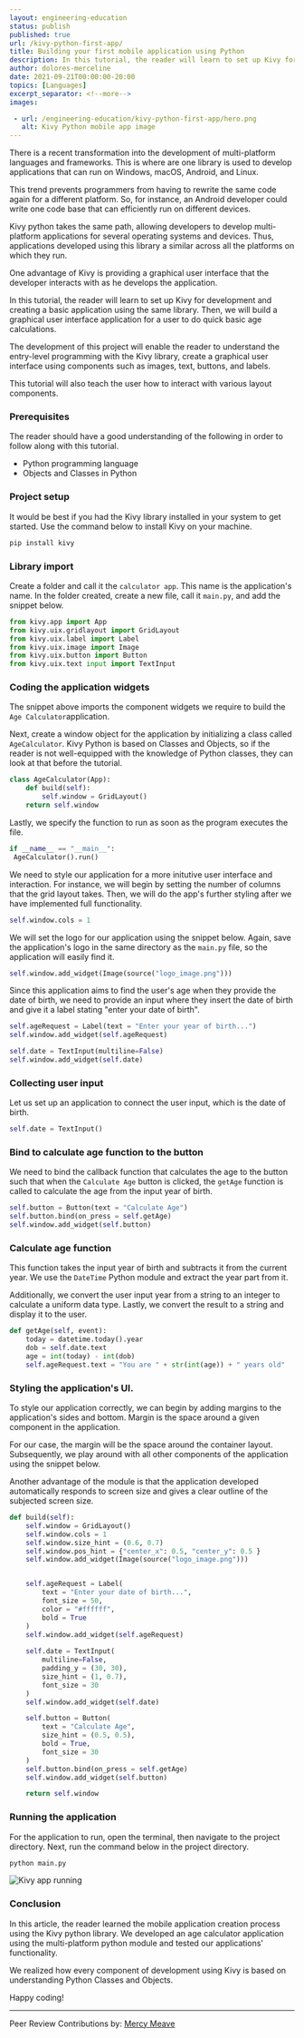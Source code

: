 ```yaml
---
layout: engineering-education
status: publish
published: true
url: /kivy-python-first-app/
title: Building your first mobile application using Python
description: In this tutorial, the reader will learn to set up Kivy for development and creating a basic application using the same library. Then, we will build a graphical user interface application for a user to do quick basic age calculations.
author: dolores-merceline
date: 2021-09-21T00:00:00-20:00
topics: [Languages]
excerpt_separator: <!--more-->
images:

 - url: /engineering-education/kivy-python-first-app/hero.png
   alt: Kivy Python mobile app image
---
```


There is a recent transformation into the development of multi-platform languages and frameworks. This is where are one library is used to develop applications that can run on Windows, macOS, Android, and Linux. 
 <!--more-->
This trend prevents programmers from having to rewrite the same code again for a different platform. So, for instance, an Android developer could write one code base that can efficiently run on different devices.

Kivy python takes the same path, allowing developers to develop multi-platform applications for several operating systems and devices. Thus, applications developed using this library a similar across all the platforms on which they run. 

One advantage of Kivy is providing a graphical user interface that the developer interacts with as he develops the application.

In this tutorial, the reader will learn to set up Kivy for development and creating a basic application using the same library. Then, we will build a graphical user interface application for a user to do quick basic age calculations.

The development of this project will enable the reader to understand the entry-level programming with the Kivy library, create a graphical user interface using components such as images, text, buttons, and labels. 

This tutorial will also teach the user how to interact with various layout components.

### Prerequisites
The reader should have a good understanding of the following in order to follow along with this tutorial.
- Python programming language
- Objects and Classes in Python

### Project setup
It would be best if you had the Kivy library installed in your system to get started. Use the command below to install Kivy on your machine.

```bash
pip install kivy
```

### Library import
Create a folder and call it the `calculator app`. This name is the application's name. In the folder created, create a new file, call it `main.py`, and add the snippet below.

```py
from kivy.app import App
from kivy.uix.gridlayout import GridLayout
from kivy.uix.label import Label
from kivy.uix.image import Image
from kivy.uix.button import Button
from kivy.uix.text input import TextInput
```

### Coding the application widgets
The snippet above imports the component widgets we require to build the `Age Calculator`application.

Next, create a window object for the application by initializing a class called `AgeCalculator`. Kivy Python is based on Classes and Objects, so if the reader is not well-equipped with the knowledge of Python classes, they can look at that before the tutorial.

```py
class AgeCalculator(App):
    def build(self):
        self.window = GridLayout()
    return self.window
```

Lastly, we specify the function to run as soon as the program executes the file.

```py
if __name__ == "__main__":
 AgeCalculator().run()
```

We need to style our application for a more initutive user interface and interaction. For instance, we will begin by setting the number of columns that the grid layout takes. Then, we will do the app's further styling after we have implemented full functionality.

```py
self.window.cols = 1
```

We will set the logo for our application using the snippet below. Again, save the application's logo in the same directory as the `main.py` file, so the application will easily find it.

```py
self.window.add_widget(Image(source("logo_image.png")))
```

Since this application aims to find the user's age when they provide the date of birth, we need to provide an input where they insert the date of birth and give it a label stating "enter your date of birth".

```py
self.ageRequest = Label(text = "Enter your year of birth...")
self.window.add_widget(self.ageRequest)

self.date = TextInput(multiline=False)
self.window.add_widget(self.date)
```

### Collecting user input
Let us set up an application to connect the user input, which is the date of birth.

```py
self.date = TextInput()
```

### Bind to calculate age function to the button
We need to bind the callback function that calculates the age to the button such that when the `Calculate Age` button is clicked, the `getAge` function is called to calculate the age from the input year of birth.

```py
self.button = Button(text = "Calculate Age")
self.button.bind(on_press = self.getAge)
self.window.add_widget(self.button)
```

### Calculate age function
This function takes the input year of birth and subtracts it from the current year. We use the `DateTime` Python module and extract the year part from it. 

Additionally, we convert the user input year from a string to an integer to calculate a uniform data type. Lastly, we convert the result to a string and display it to the user.

```py
def getAge(self, event):
    today = datetime.today().year 
    dob = self.date.text
    age = int(today) - int(dob) 
    self.ageRequest.text = "You are " + str(int(age)) + " years old"
```

### Styling the application's UI.
To style our application correctly, we can begin by adding margins to the application's sides and bottom. Margin is the space around a given component in the application. 

For our case, the margin will be the space around the container layout. Subsequently, we play around with all other components of the application using the snippet below. 

Another advantage of the module is that the application developed automatically responds to screen size and gives a clear outline of the subjected screen size.

```py
def build(self):
    self.window = GridLayout()
    self.window.cols = 1
    self.window.size_hint = (0.6, 0.7)
    self.window.pos_hint = {"center_x": 0.5, "center_y": 0.5 }
    self.window.add_widget(Image(source("logo_image.png")))


    self.ageRequest = Label(
        text = "Enter your date of birth...", 
        font_size = 50,
        color = "#ffffff",
        bold = True
    )
    self.window.add_widget(self.ageRequest)
    
    self.date = TextInput(
        multiline=False,
        padding_y = (30, 30),
        size_hint = (1, 0.7),
        font_size = 30
    )
    self.window.add_widget(self.date)

    self.button = Button(
        text = "Calculate Age",
        size_hint = (0.5, 0.5),
        bold = True,
        font_size = 30
    )
    self.button.bind(on_press = self.getAge)
    self.window.add_widget(self.button)

    return self.window
```

### Running the application
For the application to run, open the terminal, then navigate to the project directory. Next, run the command below in the project directory.

```bash
python main.py
```

![Kivy app running ](app.png)

### Conclusion
In this article, the reader learned the mobile application creation process using the Kivy python library. We developed an age calculator application using the multi-platform python module and tested our applications' functionality. 

We realized how every component of development using Kivy is based on understanding Python Classes and Objects.

Happy coding!

---
Peer Review Contributions by: [Mercy Meave](/engineering-education/authors/mercy-meave/)
